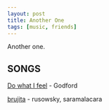 ```yaml
---
layout: post
title: Another One
tags: [music, friends]
---
```


Another one. 

## SONGS
[Do what I feel](spotify:track:7IrBvx0yox44UZwEBqDsp4) - Godford

[brujita](https://open.spotify.com/track/6kYLN1jiNx0e7cdj6QsHrM?si=0c7058921939472a) - rusowsky, saramalacara